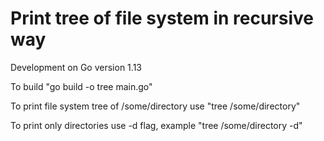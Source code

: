 <h1>Print tree of file system in recursive way</h1>
<p>Development on Go version 1.13</p>
<p>To build "go build -o tree main.go"</p>
<p>To print file system tree of /some/directory use "tree /some/directory"</p>
<p>To print only directories use -d flag, example "tree /some/directory -d"</p>


